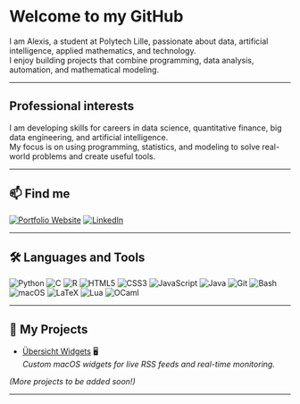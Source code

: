  # Welcome to my GitHub

I am Alexis, a student at Polytech Lille, passionate about data, artificial intelligence, applied mathematics, and technology.  
I enjoy building projects that combine programming, data analysis, automation, and mathematical modeling.

---

## Professional interests

I am developing skills for careers in data science, quantitative finance, big data engineering, and artificial intelligence.  
My focus is on using programming, statistics, and modeling to solve real-world problems and create useful tools.

---

## 📫 Find me

[![Portfolio Website](https://img.shields.io/badge/Website-Visit-blue?style=for-the-badge&logo=google-chrome&logoColor=white)](https://alexis-portfolio.com)
[![LinkedIn](https://img.shields.io/badge/LinkedIn-Connect-blue?style=for-the-badge&logo=linkedin&logoColor=white)](https://linkedin.com/in/your-linkedin-profile)

---

## 🛠️ Languages and Tools

![Python](https://img.shields.io/badge/-Python-3776AB?style=for-the-badge&logo=python&logoColor=white)
![C](https://img.shields.io/badge/-C-00599C?style=for-the-badge&logo=c&logoColor=white)
![R](https://img.shields.io/badge/-R-276DC3?style=for-the-badge&logo=r&logoColor=white)
![HTML5](https://img.shields.io/badge/-HTML5-E34F26?style=for-the-badge&logo=html5&logoColor=white)
![CSS3](https://img.shields.io/badge/-CSS3-1572B6?style=for-the-badge&logo=css3&logoColor=white)
![JavaScript](https://img.shields.io/badge/-JavaScript-F7DF1E?style=for-the-badge&logo=javascript&logoColor=black)
![Java](https://img.shields.io/badge/-Java-007396?style=for-the-badge&logo=java&logoColor=white)
![Git](https://img.shields.io/badge/-Git-F05032?style=for-the-badge&logo=git&logoColor=white)
![Bash](https://img.shields.io/badge/-Bash-4EAA25?style=for-the-badge&logo=gnubash&logoColor=white)
![macOS](https://img.shields.io/badge/-macOS-000000?style=for-the-badge&logo=apple&logoColor=white)
![LaTeX](https://img.shields.io/badge/-LaTeX-008080?style=for-the-badge&logo=latex&logoColor=white)
![Lua](https://img.shields.io/badge/-Lua-2C2D72?style=for-the-badge&logo=lua&logoColor=white)
![OCaml](https://img.shields.io/badge/-OCaml-EC6813?style=for-the-badge&logo=ocaml&logoColor=white)

---

## 📂 My Projects

- [Übersicht Widgets](https://github.com/AlexGit31/ubersicht-widget-crypto/tree/main) 🖥️  
  *Custom macOS widgets for live RSS feeds and real-time monitoring.*

*(More projects to be added soon!)*

---
